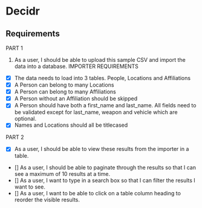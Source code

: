 # Decidr

## Requirements

PART 1
1. As a user, I should be able to upload this sample CSV and import the data into a
database.
IMPORTER REQUIREMENTS
- [x] The data needs to load into 3 tables. People, Locations and Affiliations
- [x] A Person can belong to many Locations
- [x] A Person can belong to many Affiliations
- [x] A Person without an Affiliation should be skipped
- [x] A Person should have both a first_name and last_name. All fields need to be
validated except for last_name, weapon and vehicle which are optional.
- [x] Names and Locations should all be titlecased

PART 2
- [x] As a user, I should be able to view these results from the importer in a table.
- [] As a user, I should be able to paginate through the results so that I can see a maximum
of 10 results at a time.
- [] As a user, I want to type in a search box so that I can filter the results I want to see.
- [] As a user, I want to be able to click on a table column heading to reorder the visible results.
